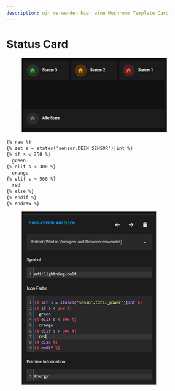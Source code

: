 ```yaml
---
description: wir verwenden hier eine Mushroom Template Card
---
```


# Status Card

<figure><img src="../../../../../.gitbook/assets/image (1) (3) (1).png" alt=""><figcaption></figcaption></figure>

```
{% raw %}
{% set s = states('sensor.DEIN_SENSOR')|int %}
{% if s < 250 %}
  green
{% elif s < 300 %}
  orange
{% elif s > 500 %}
  red
{% else %}
{% endif %}
{% endraw %}
```

<figure><img src="../../../../../.gitbook/assets/image (6) (2).png" alt=""><figcaption></figcaption></figure>
